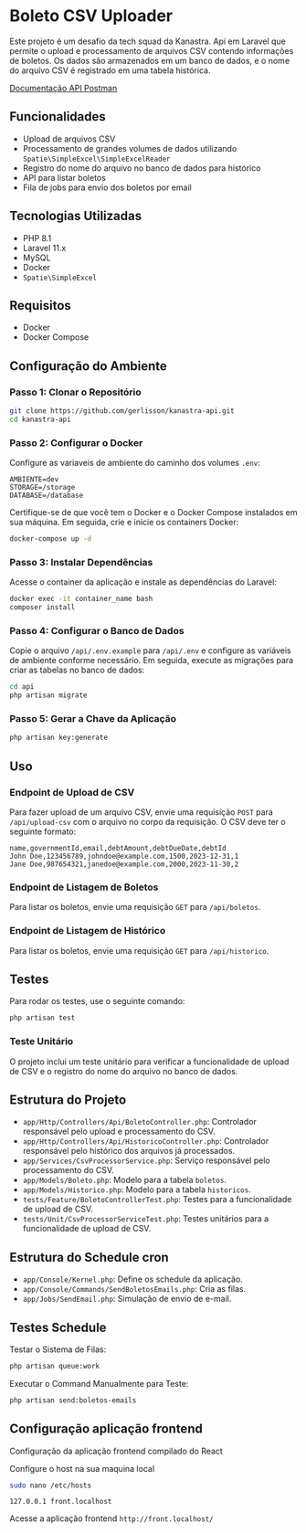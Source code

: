 
# Boleto CSV Uploader

Este projeto é um desafio da tech squad da Kanastra. 
Api em Laravel que permite o upload e processamento de arquivos CSV contendo informações de boletos. Os dados são armazenados em um banco de dados, e o nome do arquivo CSV é registrado em uma tabela histórica.

[Documentação API Postman](https://www.postman.com/gold-crater-626729/workspace/gerlissonpaulinokanastratest/request/7899690-b5002678-8084-46af-a6f0-6e66664097d8)

## Funcionalidades

- Upload de arquivos CSV
- Processamento de grandes volumes de dados utilizando `Spatie\SimpleExcel\SimpleExcelReader`
- Registro do nome do arquivo no banco de dados para histórico
- API para listar boletos
- Fila de jobs para envio dos boletos por email

## Tecnologias Utilizadas

- PHP 8.1
- Laravel 11.x
- MySQL
- Docker
- `Spatie\SimpleExcel`

## Requisitos

- Docker
- Docker Compose

## Configuração do Ambiente

### Passo 1: Clonar o Repositório

```bash
git clone https://github.com/gerlisson/kanastra-api.git
cd kanastra-api
```

### Passo 2: Configurar o Docker

Configure as variaveis de ambiente do caminho dos volumes `.env`:

```.env
AMBIENTE=dev
STORAGE=/storage
DATABASE=/database
```

Certifique-se de que você tem o Docker e o Docker Compose instalados em sua máquina. Em seguida, crie e inicie os containers Docker:

```bash
docker-compose up -d
```

### Passo 3: Instalar Dependências

Acesse o container da aplicação e instale as dependências do Laravel:

```bash
docker exec -it container_name bash
composer install
```

### Passo 4: Configurar o Banco de Dados

Copie o arquivo `/api/.env.example` para `/api/.env` e configure as variáveis de ambiente conforme necessário. Em seguida, execute as migrações para criar as tabelas no banco de dados:

```bash
cd api
php artisan migrate
```

### Passo 5: Gerar a Chave da Aplicação

```bash
php artisan key:generate
```

## Uso

### Endpoint de Upload de CSV

Para fazer upload de um arquivo CSV, envie uma requisição `POST` para `/api/upload-csv` com o arquivo no corpo da requisição. O CSV deve ter o seguinte formato:

```csv
name,governmentId,email,debtAmount,debtDueDate,debtId
John Doe,123456789,johndoe@example.com,1500,2023-12-31,1
Jane Doe,987654321,janedoe@example.com,2000,2023-11-30,2
```

### Endpoint de Listagem de Boletos

Para listar os boletos, envie uma requisição `GET` para `/api/boletos`.

### Endpoint de Listagem de Histórico

Para listar os boletos, envie uma requisição `GET` para `/api/historico`.

## Testes

Para rodar os testes, use o seguinte comando:

```bash
php artisan test
```

### Teste Unitário

O projeto inclui um teste unitário para verificar a funcionalidade de upload de CSV e o registro do nome do arquivo no banco de dados.

## Estrutura do Projeto

- `app/Http/Controllers/Api/BoletoController.php`: Controlador responsável pelo upload e processamento do CSV.
- `app/Http/Controllers/Api/HistoricoController.php`: Controlador responsável pelo histórico dos arquivos já processados.
- `app/Services/CsvProcessorService.php`: Serviço responsável pelo processamento do CSV.
- `app/Models/Boleto.php`: Modelo para a tabela `boletos`.
- `app/Models/Historico.php`: Modelo para a tabela `historicos`.
- `tests/Feature/BoletoControllerTest.php`: Testes para a funcionalidade de upload de CSV.
- `tests/Unit/CsvProcessorServiceTest.php`: Testes unitários para a funcionalidade de upload de CSV.

## Estrutura do Schedule cron

- `app/Console/Kernel.php`: Define os schedule da aplicação.
- `app/Console/Commands/SendBoletosEmails.php`: Cria as filas.
- `app/Jobs/SendEmail.php`: Simulação de envio de e-mail.

## Testes Schedule

Testar o Sistema de Filas:

```bash
php artisan queue:work
```

Executar o Command Manualmente para Teste:

```bash
php artisan send:boletos-emails
```

## Configuração aplicação frontend

Configuração da aplicação frontend compilado do React

Configure o host na sua maquina local

```bash
sudo nano /etc/hosts
```

```/etc/hosts
127.0.0.1 front.localhost
```

Acesse a aplicação frontend `http://front.localhost/`